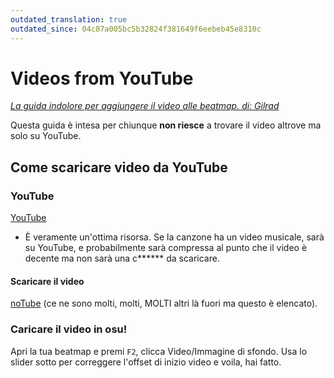 ```yaml
---
outdated_translation: true
outdated_since: 04c87a005bc5b32824f381649f6eebeb45e8310c
---
```


# Videos from YouTube

*[La guida indolore per aggiungere il video alle beatmap. di: Gilrad](https://osu.ppy.sh/community/forums/topics/639)*

Questa guida è intesa per chiunque **non riesce** a trovare il video altrove ma solo su YouTube.

## Come scaricare video da YouTube

### YouTube

[YouTube](https://youtube.com)

- È veramente un'ottima risorsa. Se la canzone ha un video musicale, sarà su YouTube, e probabilmente sarà compressa al punto che il video è decente ma non sarà una c\*\*\*\*\*\* da scaricare.

#### Scaricare il video

[noTube](https://notube.net) (ce ne sono molti, molti, MOLTI altri là fuori ma questo è elencato).

### Caricare il video in osu!

Apri la tua beatmap e premi `F2`, clicca Video/Immagine di sfondo. Usa lo slider sotto per correggere l'offset di inizio video e voila, hai fatto.

